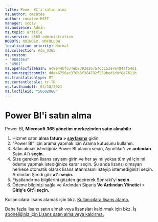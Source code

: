 ```yaml
---
title: Power BI'i satın alma
ms.author: cmcatee
author: cmcatee-MSFT
manager: scotv
ms.audience: Admin
ms.topic: article
ms.service: o365-administration
ROBOTS: NOINDEX, NOFOLLOW
localization_priority: Normal
ms.collection: Adm_O365
ms.custom:
- "9002564"
- "4961"
ms.openlocfilehash: ec8e44bf634eb8393e26767dc153e7e404af54d1
ms.sourcegitcommit: dde46756ac370b3f384702f259bed1dbf8e7611b
ms.translationtype: MT
ms.contentlocale: tr-TR
ms.lasthandoff: 03/10/2021
ms.locfileid: "50602060"
---
```

# <a name="purchase-power-bi"></a>Power BI'i satın alma

Power BI, **Microsoft 365 yönetim merkezinden satın alınabilir.**

1. Hizmet satın **alma fatura > [sayfasına](https://go.microsoft.com/fwlink/p/?linkid=868433)** gidin.
2. "Power BI" için arama yapmak için Arama kutusunu kullanın.
3. Satın almak istediğiniz Power BI planını seçin, Ayrıntılar'ı ve **ardından** Satın Al'ı **seçin.**
4. Size gereken lisans sayısını girin ve her ay mı yoksa tüm yıl için mi ödeme yapmak istediğinize karar seçin. Şu anda lisansı olmayan herkese otomatik olarak lisans atanmasını isteyip istemediğinizi seçin. Ardından Şimdi göz **at'ı seçin.**
5. Fiyatlandırma bilgilerini gözden geçirerek Sonraki'yi **seçin.**
6. Ödeme bilginizi sağla ve Ardından Sipariş **Ve Ardından Yönetici**  >  **Giriş'e Git'i seçin.**

Kullanıcılara lisans atamak için bkz. [Kullanıcılara lisans atama.](https://docs.microsoft.com/microsoft-365/admin/manage/assign-licenses-to-users)

Daha fazla lisans satın almak veya lisansları kaldırmak için bkz. İş [aboneliğiniz için Lisans satın alma veya kaldırma.](https://docs.microsoft.com/microsoft-365/commerce/licenses/buy-licenses)